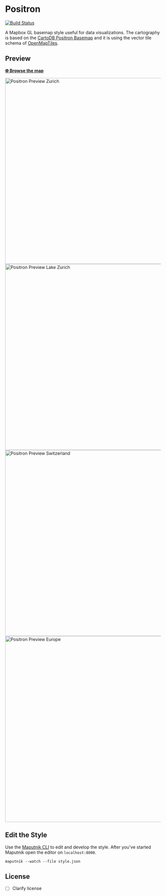 # Positron
[![Build Status](https://travis-ci.org/openmaptiles/positron-gl-style.svg?branch=master)](https://travis-ci.org/openmaptiles/positron-gl-style)

A Mapbox GL basemap style useful for data visualizations. The cartography is based on the
[CartoDB Positron Basemap](https://github.com/CartoDB/CartoDB-basemaps) and it is using the vector tile
schema of [OpenMapTiles](https://github.com/openmaptiles/openmaptiles).

## Preview

**[:globe_with_meridians: Browse the map](https://openmaptiles.github.io/positron-gl-style)**

<img src="http://demo.tileserver.org/styles/positron/static/8.540587,47.370555,15.08/600x400@2x.png" width="600" title="Positron Preview Zurich">

<img src="http://demo.tileserver.org/styles/positron/static/8.619184,47.336203,10.07/600x400@2x.png" width="600" title="Positron Preview Lake Zurich">

<img src="http://demo.tileserver.org/styles/positron/static/8.243967,46.916315,7.21/600x400@2x.png" width="600" title="Positron Preview Switzerland">

<img src="http://demo.tileserver.org/styles/positron/static/10.987258,46.453150,4.02/600x400@2x.png" width="600" title="Positron Preview Europe">

## Edit the Style

Use the [Maputnik CLI](http://openmaptiles.org/docs/style/maputnik/) to edit and develop the style.
After you've started Maputnik open the editor on `localhost:8000`.

```
maputnik --watch --file style.json
```

## License

- [ ] Clarify license

